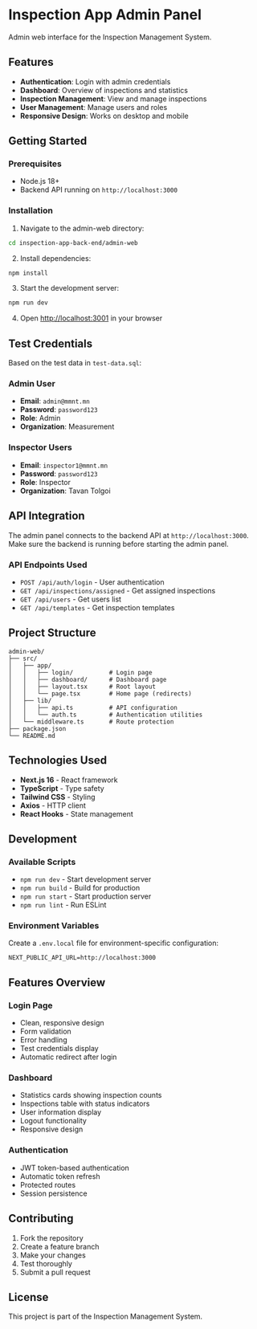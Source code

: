 # Inspection App Admin Panel

Admin web interface for the Inspection Management System.

## Features

- **Authentication**: Login with admin credentials
- **Dashboard**: Overview of inspections and statistics
- **Inspection Management**: View and manage inspections
- **User Management**: Manage users and roles
- **Responsive Design**: Works on desktop and mobile

## Getting Started

### Prerequisites

- Node.js 18+ 
- Backend API running on `http://localhost:3000`

### Installation

1. Navigate to the admin-web directory:
```bash
cd inspection-app-back-end/admin-web
```

2. Install dependencies:
```bash
npm install
```

3. Start the development server:
```bash
npm run dev
```

4. Open [http://localhost:3001](http://localhost:3001) in your browser

## Test Credentials

Based on the test data in `test-data.sql`:

### Admin User
- **Email**: `admin@mmnt.mn`
- **Password**: `password123`
- **Role**: Admin
- **Organization**: Measurement

### Inspector Users
- **Email**: `inspector1@mmnt.mn`
- **Password**: `password123`
- **Role**: Inspector
- **Organization**: Tavan Tolgoi

## API Integration

The admin panel connects to the backend API at `http://localhost:3000`. Make sure the backend is running before starting the admin panel.

### API Endpoints Used

- `POST /api/auth/login` - User authentication
- `GET /api/inspections/assigned` - Get assigned inspections
- `GET /api/users` - Get users list
- `GET /api/templates` - Get inspection templates

## Project Structure

```
admin-web/
├── src/
│   ├── app/
│   │   ├── login/          # Login page
│   │   ├── dashboard/      # Dashboard page
│   │   ├── layout.tsx      # Root layout
│   │   └── page.tsx        # Home page (redirects)
│   ├── lib/
│   │   ├── api.ts          # API configuration
│   │   └── auth.ts         # Authentication utilities
│   └── middleware.ts       # Route protection
├── package.json
└── README.md
```

## Technologies Used

- **Next.js 16** - React framework
- **TypeScript** - Type safety
- **Tailwind CSS** - Styling
- **Axios** - HTTP client
- **React Hooks** - State management

## Development

### Available Scripts

- `npm run dev` - Start development server
- `npm run build` - Build for production
- `npm run start` - Start production server
- `npm run lint` - Run ESLint

### Environment Variables

Create a `.env.local` file for environment-specific configuration:

```env
NEXT_PUBLIC_API_URL=http://localhost:3000
```

## Features Overview

### Login Page
- Clean, responsive design
- Form validation
- Error handling
- Test credentials display
- Automatic redirect after login

### Dashboard
- Statistics cards showing inspection counts
- Inspections table with status indicators
- User information display
- Logout functionality
- Responsive design

### Authentication
- JWT token-based authentication
- Automatic token refresh
- Protected routes
- Session persistence

## Contributing

1. Fork the repository
2. Create a feature branch
3. Make your changes
4. Test thoroughly
5. Submit a pull request

## License

This project is part of the Inspection Management System.
